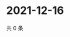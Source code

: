 # 2021-12-16

共 0 条

<!-- BEGIN WEIBO -->
<!-- 最后更新时间 Thu Dec 16 2021 08:32:39 GMT+0800 (China Standard Time) -->

<!-- END WEIBO -->
